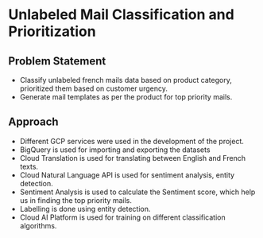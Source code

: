 # Unlabeled Mail Classification and Prioritization

## Problem Statement
- Classify unlabeled french mails data based on product category, prioritized them based on customer urgency.
- Generate mail templates as per the product for top priority mails.

## Approach
- Different GCP services were used in the development of the project. 
- BigQuery is used for importing and exporting the datasets
- Cloud Translation is used for translating between English and French texts.
- Cloud Natural Language API is used for sentiment analysis, entity detection.
- Sentiment Analysis is used to calculate the Sentiment score, which help us in finding the top priority mails.
- Labelling is done using entity detection. 
- Cloud AI Platform is used for training on different classification algorithms.
